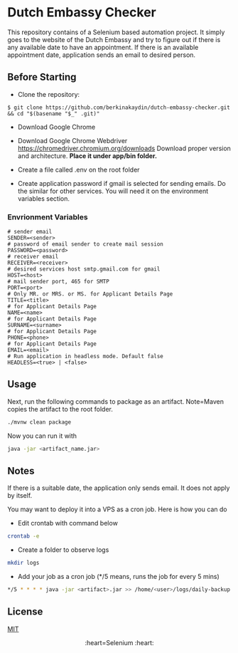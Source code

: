 # Dutch Embassy Checker

This repository contains of a Selenium based automation project. It simply goes to the website of the Dutch Embassy and try to figure out if there is any available date to have an appointment. If there is an available appointment date, application sends an email to desired person. 

##  Before Starting

* Clone the repository:
```
$ git clone https://github.com/berkinakaydin/dutch-embassy-checker.git && cd "$(basename "$_" .git)"
```

* Download Google Chrome
* Download Google Chrome Webdriver
https://chromedriver.chromium.org/downloads
Download proper version and architecture. **Place it under app/bin folder.**

* Create a file called .env on the root folder
* Create application password if gmail is selected for sending emails. Do the similar for other services. You will need it on the environment variables section.

### Envrionment Variables
 
```text
# sender email
SENDER=<sender>
# password of email sender to create mail session
PASSWORD=<password>
# receiver email
RECEIVER=<receiver>
# desired services host smtp.gmail.com for gmail
HOST=<host>
# mail sender port, 465 for SMTP
PORT=<port>
# Only MR. or MRS. or MS. for Applicant Details Page
TITLE=<title>
# for Applicant Details Page
NAME=<name>
# for Applicant Details Page
SURNAME=<surname>
# for Applicant Details Page
PHONE=<phone>
# for Applicant Details Page
EMAIL=<email>
# Run application in headless mode. Default false
HEADLESS=<true> | <false>
```

## Usage

Next, run the following commands to package as an artifact. 
Note=Maven copies the artifact to the root folder.
```bash
./mvnw clean package
```

Now you can run it with
```bash
java -jar <artifact_name.jar>
```

## Notes
If there is a suitable date, the application only sends email. It does not apply by itself.

You may want to deploy it into a VPS as a cron job. Here is how you can do

* Edit crontab with command below
```bash
crontab -e
```

* Create a folder to observe logs 
```bash
mkdir logs
```

* Add your job as a cron job (*/5 means, runs the job for every 5 mins)
```bash
*/5 * * * * java -jar <artifact>.jar >> /home/<user>/logs/daily-backup.log 2>&1
```

## License
[MIT](https://choosealicense.com/licenses/mit/)

<p align="center">
  :heart=Selenium :heart:
</p>
